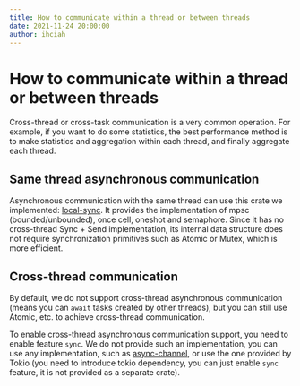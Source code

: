 ```yaml
---
title: How to communicate within a thread or between threads
date: 2021-11-24 20:00:00
author: ihciah
---
```


# How to communicate within a thread or between threads

Cross-thread or cross-task communication is a very common operation. For example, if you want to do some statistics, the best performance method is to make statistics and aggregation within each thread, and finally aggregate each thread.

## Same thread asynchronous communication
Asynchronous communication with the same thread can use this crate we implemented: [local-sync](https://crates.io/crates/local-sync). It provides the implementation of mpsc (bounded/unbounded), once cell, oneshot and semaphore. Since it has no cross-thread Sync + Send implementation, its internal data structure does not require synchronization primitives such as Atomic or Mutex, which is more efficient.

## Cross-thread communication
By default, we do not support cross-thread asynchronous communication (means you can `await` tasks created by  other threads), but you can still use Atomic, etc. to achieve cross-thread communication.

To enable cross-thread asynchronous communication support, you need to enable feature `sync`. We do not provide such an implementation, you can use any implementation, such as [async-channel](https://crates.io/crates/async-channel), or use the one provided by Tokio (you need to introduce tokio dependency, you can just enable `sync` feature, it is not provided as a separate crate).
